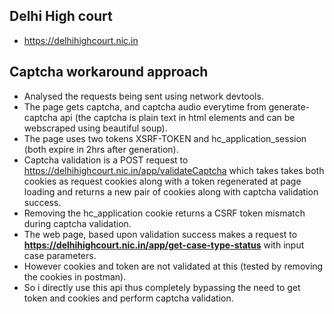 ## Delhi High court
- https://delhihighcourt.nic.in

## Captcha workaround approach
- Analysed the requests being sent using network devtools.
- The page gets captcha, and captcha audio everytime from generate-captcha api (the captcha is plain text in html elements and can be webscraped using beautiful soup).
- The page uses two tokens XSRF-TOKEN and hc_application_session (both expire in 2hrs after generation).
- Captcha validation is a POST request to https://delhihighcourt.nic.in/app/validateCaptcha which takes takes both cookies as request cookies along with a token regenerated at page loading and returns a new pair of cookies along with captcha validation success.
- Removing the hc_application cookie returns a CSRF token mismatch during captcha validation.
- The web page, based upon validation success makes a request to **https://delhihighcourt.nic.in/app/get-case-type-status** with input case parameters.
- However cookies and token are not validated at this (tested by removing the cookies in postman).
- So i directly use this api thus completely bypassing the need to get token and cookies and perform captcha validation.
